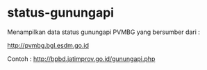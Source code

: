 # status-gunungapi
Menampilkan data status gunungapi PVMBG yang bersumber dari :

http://pvmbg.bgl.esdm.go.id

Contoh : http://bpbd.jatimprov.go.id/gunungapi.php
